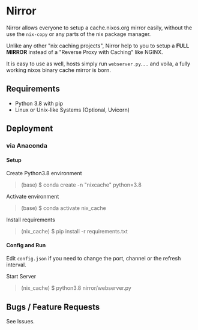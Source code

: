# Nirror
Nirror allows everyone to setup a cache.nixos.org mirror easily, without the use the `nix-copy` or any parts of the nix package manager.

Unlike any other "nix caching projects", Nirror help to you to setup a **FULL MIRROR** instead of a "Reverse Proxy with Caching" like NGINX.

It is easy to use as well, hosts simply run `webserver.py`..... and voila, a fully working nixos binary cache mirror is born.
## Requirements
- Python 3.8 with pip
- Linux or Unix-like Systems (Optional, Uvicorn)

## Deployment

### via Anaconda

#### Setup
Create Python3.8 environment
> (base) \$ conda create -n "nixcache" python=3.8

Activate environment
> (base) \$ conda activate nix_cache

Install requirements
> (nix_cache) \$ pip install -r requirements.txt

#### Config and Run
Edit `config.json` if you need to change the port, channel or the refresh interval.

Start Server
> (nix_cache) \$ python3.8 nirror/webserver.py

## Bugs / Feature Requests
See Issues.